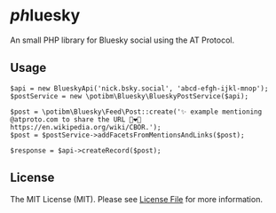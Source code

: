 # *ph*luesky

An small PHP library for Bluesky social using the AT Protocol.

## Usage

```
$api = new BlueskyApi('nick.bsky.social', 'abcd-efgh-ijkl-mnop');
$postService = new \potibm\Bluesky\BlueskyPostService($api);

$post = \potibm\Bluesky\Feed\Post::create('✨ example mentioning @atproto.com to share the URL 👨‍❤️‍👨 https://en.wikipedia.org/wiki/CBOR.');
$post = $postService->addFacetsFromMentionsAndLinks($post);

$response = $api->createRecord($post);
```

## License

The MIT License (MIT). Please see [License File](https://github.com/potibm/phluesky/blob/main/LICENSE) for more information.
